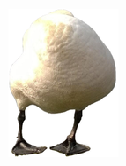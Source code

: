 
![株式会社ドイツのトリホールディングス](https://raw.githubusercontent.com/Asyley/taisyoku/master/doitsu_no_tori.png)
